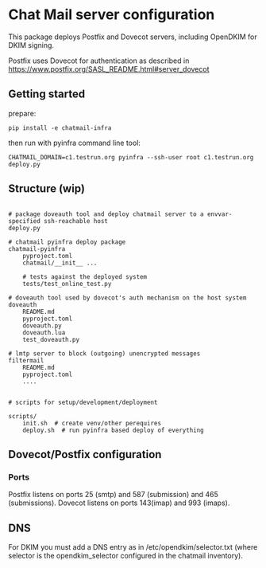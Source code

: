 # Chat Mail server configuration

This package deploys Postfix and Dovecot servers, including OpenDKIM for DKIM signing.

Postfix uses Dovecot for authentication as described in <https://www.postfix.org/SASL_README.html#server_dovecot>

## Getting started 

prepare:

    pip install -e chatmail-infra


then run with pyinfra command line tool: 

    CHATMAIL_DOMAIN=c1.testrun.org pyinfra --ssh-user root c1.testrun.org deploy.py


## Structure (wip)
```

# package doveauth tool and deploy chatmail server to a envvar-specified ssh-reachable host 
deploy.py 

# chatmail pyinfra deploy package 
chatmail-pyinfra 
    pyproject.toml
    chatmail/__init__ ...

    # tests against the deployed system 
    tests/test_online_test.py

# doveauth tool used by dovecot's auth mechanism on the host system 
doveauth
    README.md
    pyproject.toml
    doveauth.py
    doveauth.lua
    test_doveauth.py

# lmtp server to block (outgoing) unencrypted messages 
filtermail 
    README.md
    pyproject.toml
    .... 


# scripts for setup/development/deployment 

scripts/
    init.sh  # create venv/other perequires
    deploy.sh  # run pyinfra based deploy of everything

```

## Dovecot/Postfix configuration

### Ports

Postfix listens on ports 25 (smtp) and 587 (submission) and 465 (submissions).
Dovecot listens on ports 143(imap) and 993 (imaps).

## DNS

For DKIM you must add a DNS entry as in /etc/opendkim/selector.txt (where selector is the opendkim_selector configured in the chatmail inventory).
